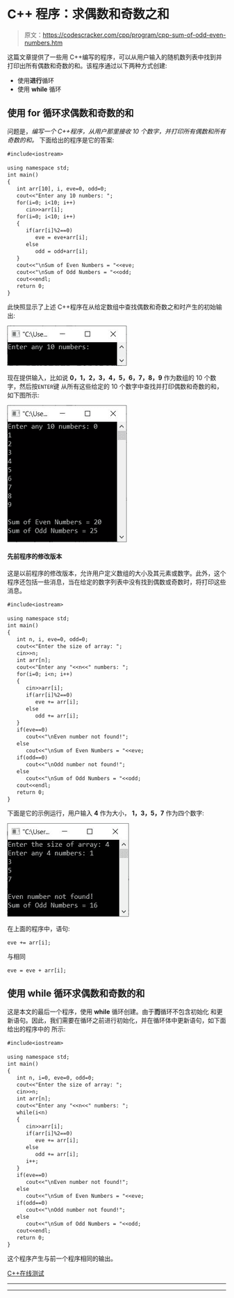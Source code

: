 # C++ 程序：求偶数和奇数之和

> 原文：<https://codescracker.com/cpp/program/cpp-sum-of-odd-even-numbers.htm>

这篇文章提供了一些用 C++编写的程序，可以从用户输入的随机数列表中找到并打印出所有偶数和奇数的和。该程序通过以下两种方式创建:

*   使用**进行**循环
*   使用 **while** 循环

## 使用 for 循环求偶数和奇数的和

问题是，*编写一个 C++程序，从用户那里接收 10 个数字，并打印所有偶数和所有奇数的和。* 下面给出的程序是它的答案:

```
#include<iostream>

using namespace std;
int main()
{
   int arr[10], i, eve=0, odd=0;
   cout<<"Enter any 10 numbers: ";
   for(i=0; i<10; i++)
      cin>>arr[i];
   for(i=0; i<10; i++)
   {
      if(arr[i]%2==0)
         eve = eve+arr[i];
      else
         odd = odd+arr[i];
   }
   cout<<"\nSum of Even Numbers = "<<eve;
   cout<<"\nSum of Odd Numbers = "<<odd;
   cout<<endl;
   return 0;
}
```

此快照显示了上述 C++程序在从给定数组中查找偶数和奇数之和时产生的初始输出:

![c++ program find sum of even odd numbers](img/e709e035630f705b939c628241192536.png)

现在提供输入，比如说 **0，1，2，3，4，5，6，7，8，9** 作为数组的 10 个数字，然后按`ENTER`键 从所有这些给定的 10 个数字中查找并打印偶数和奇数的和，如下图所示:

![find sum of even odd numbers in array c++](img/cc9ef0fb18f69df9739ad345018a7110.png)

#### 先前程序的修改版本

这是以前程序的修改版本，允许用户定义数组的大小及其元素或数字。此外，这个程序还包括一些消息，当在给定的数字列表中没有找到偶数或奇数时，将打印这些消息。

```
#include<iostream>

using namespace std;
int main()
{
   int n, i, eve=0, odd=0;
   cout<<"Enter the size of array: ";
   cin>>n;
   int arr[n];
   cout<<"Enter any "<<n<<" numbers: ";
   for(i=0; i<n; i++)
   {
      cin>>arr[i];
      if(arr[i]%2==0)
         eve += arr[i];
      else
         odd += arr[i];
   }
   if(eve==0)
      cout<<"\nEven number not found!";
   else
      cout<<"\nSum of Even Numbers = "<<eve;
   if(odd==0)
      cout<<"\nOdd number not found!";
   else
      cout<<"\nSum of Odd Numbers = "<<odd;
   cout<<endl;
   return 0;
}
```

下面是它的示例运行，用户输入 **4** 作为大小， **1，3，5，7** 作为四个数字:

![print sum of even odd numbers c++](img/3ed904247bfe0d08571e6188dc82c13b.png)

在上面的程序中，语句:

```
eve += arr[i];
```

与相同

```
eve = eve + arr[i];
```

## 使用 while 循环求偶数和奇数的和

这是本文的最后一个程序，使用 **while** 循环创建。由于**而**循环不包含初始化 和更新语句。因此，我们需要在循环之前进行初始化，并在循环体中更新语句，如下面给出的程序中的 所示:

```
#include<iostream>

using namespace std;
int main()
{
   int n, i=0, eve=0, odd=0;
   cout<<"Enter the size of array: ";
   cin>>n;
   int arr[n];
   cout<<"Enter any "<<n<<" numbers: ";
   while(i<n)
   {
      cin>>arr[i];
      if(arr[i]%2==0)
         eve += arr[i];
      else
         odd += arr[i];
      i++;
   }
   if(eve==0)
      cout<<"\nEven number not found!";
   else
      cout<<"\nSum of Even Numbers = "<<eve;
   if(odd==0)
      cout<<"\nOdd number not found!";
   else
      cout<<"\nSum of Odd Numbers = "<<odd;
   cout<<endl;
   return 0;
}
```

这个程序产生与前一个程序相同的输出。

[C++在线测试](/exam/showtest.php?subid=3)

* * *

* * *